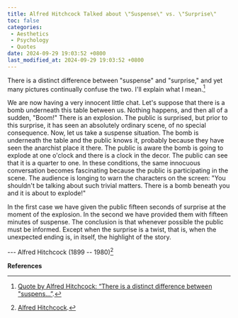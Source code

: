 ```yaml
---
title: Alfred Hitchcock Talked about \"Suspense\" vs. \"Surprise\"
toc: false
categories:
 - Aesthetics
 - Psychology
 - Quotes
date: 2024-09-29 19:03:52 +0800
last_modified_at: 2024-09-29 19:03:52 +0800
---
```


<div class="quote--left" markdown="1">

There is a distinct difference between "suspense" and "surprise," and yet many pictures continually confuse the two. I'll explain what I mean.[^1]

We are now having a very innocent little chat. Let's suppose that there is a bomb underneath this table between us. Nothing happens, and then all of a sudden, "Boom!" There is an explosion. The public is surprised, but prior to this surprise, it has seen an absolutely ordinary scene, of no special consequence. Now, let us take a suspense situation. The bomb is underneath the table and the public knows it, probably because they have seen the anarchist place it there. The public is aware the bomb is going to explode at one o'clock and there is a clock in the decor. The public can see that it is a quarter to one. In these conditions, the same innocuous conversation becomes fascinating because the public is participating in the scene. The audience is longing to warn the characters on the screen: "You shouldn't be talking about such trivial matters. There is a bomb beneath you and it is about to explode!"

In the first case we have given the public fifteen seconds of surprise at the moment of the explosion. In the second we have provided them with fifteen minutes of suspense. The conclusion is that whenever possible the public must be informed. Except when the surprise is a twist, that is, when the unexpected ending is, in itself, the highlight of the story.

--- Alfred Hitchcock (1899 -- 1980)[^2]

</div>

**References**

[^1]: [Quote by Alfred Hitchcock: “There is a distinct difference between "suspens...”](https://www.goodreads.com/quotes/728496-there-is-a-distinct-difference-between-suspense-and-surprise-and).
[^2]: [Alfred Hitchcock](https://en.wikipedia.org/wiki/Alfred_Hitchcock).